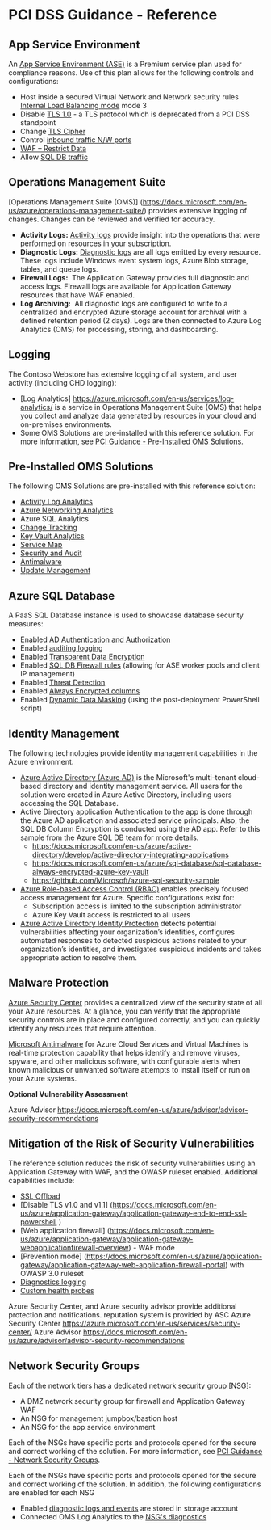 ﻿# PCI DSS Guidance - Reference

## App Service Environment

An [App Service Environment (ASE)](https://docs.microsoft.com/en-us/azure/app-service-web/app-service-app-service-environment-intro) is a Premium service plan used for compliance reasons. Use of this plan allows for the following controls and configurations:
- Host inside a secured Virtual Network and Network security rules [Internal Load Balancing mode](https://docs.microsoft.com/en-us/azure/app-service-web/app-service-environment-with-internal-load-balancer) mode 3
- Disable [TLS 1.0](https://docs.microsoft.com/en-us/azure/app-service-web/app-service-app-service-environment-custom-settings) - a TLS protocol which is deprecated from a PCI DSS standpoint
- Change [TLS Cipher](https://docs.microsoft.com/en-us/azure/app-service-web/app-service-app-service-environment-custom-settings)
- Control [inbound traffic N/W ports](https://docs.microsoft.com/en-us/azure/app-service-web/app-service-app-service-environment-control-inbound-traffic)
- [WAF – Restrict Data](https://docs.microsoft.com/en-us/azure/app-service-web/app-service-app-service-environment-web-application-firewall)
- Allow [SQL DB traffic](https://docs.microsoft.com/en-us/azure/app-service-web/app-service-app-service-environment-network-architecture-overview)


## Operations Management Suite

[Operations Management Suite (OMS)]
(https://docs.microsoft.com/en-us/azure/operations-management-suite/) provides extensive logging of changes. Changes can be reviewed and verified for accuracy. 

- **Activity Logs:**  [Activity logs](https://docs.microsoft.com/en-us/azure/monitoring-and-diagnostics/monitoring-overview-activity-logs) provide insight into the operations that were performed on resources in your subscription.
- **Diagnostic Logs:**  [Diagnostic logs](https://docs.microsoft.com/en-us/azure/monitoring-and-diagnostics/monitoring-overview-of-diagnostic-logs) are all logs emitted by every resource. These logs include Windows event system logs, Azure Blob storage, tables, and queue logs.
- **Firewall Logs:**  The Application Gateway provides full diagnostic and access logs. Firewall logs are available for Application Gateway resources that have WAF enabled.
- **Log Archiving:**  All diagnostic logs are configured to write to a centralized and encrypted Azure storage account for archival with a defined retention period (2 days). Logs are then connected to Azure Log Analytics (OMS) for processing, storing, and dashboarding.


## Logging

The Contoso Webstore has extensive logging of all system, and user activity (including CHD logging):
- [Log Analytics] https://azure.microsoft.com/en-us/services/log-analytics/ is a service in Operations Management Suite (OMS) that helps you collect and analyze data generated by resources in your cloud and on-premises environments.
- Some OMS Solutions are pre-installed with this reference solution. For more information, see [PCI Guidance - Pre-Installed OMS Solutions](#pre-installed-oms-solutions).


## Pre-Installed OMS Solutions

The following OMS Solutions are pre-installed with this reference solution:
- [Activity Log Analytics](https://docs.microsoft.com/en-us/azure/monitoring-and-diagnostics/monitoring-overview-activity-logs)
- [Azure Networking Analytics](https://docs.microsoft.com/en-us/azure/log-analytics/log-analytics-azure-networking-analytics?toc=%2fazure%2foperations-management-suite%2ftoc.json)
- Azure SQL Analytics
- [Change Tracking](https://docs.microsoft.com/en-us/azure/log-analytics/log-analytics-change-tracking?toc=%2fazure%2foperations-management-suite%2ftoc.json)
- [Key Vault Analytics](https://docs.microsoft.com/en-us/azure/log-analytics/log-analytics-azure-key-vault?toc=%2fazure%2foperations-management-suite%2ftoc.json)
- [Service Map](https://docs.microsoft.com/en-us/azure/operations-management-suite/operations-management-suite-service-map)
- [Security and Audit](https://www.microsoft.com/en-us/cloud-platform/security-and-compliance) 
- [Antimalware](https://docs.microsoft.com/en-us/azure/log-analytics/log-analytics-malware?toc=%2fazure%2foperations-management-suite%2ftoc.json)
- [Update Management](https://docs.microsoft.com/en-us/azure/operations-management-suite/oms-solution-update-management)


## Azure SQL Database

A PaaS SQL Database instance is used to showcase database security measures:
- Enabled [AD Authentication and Authorization](https://docs.microsoft.com/en-us/azure/sql-database/sql-database-aad-authentication)
- Enabled [auditing logging](https://docs.microsoft.com/en-us/azure/sql-database/sql-database-auditing-get-started)
- Enabled [Transparent Data Encryption](https://docs.microsoft.com/en-us/sql/relational-databases/security/encryption/transparent-data-encryption-with-azure-sql-database)
- Enabled [SQL DB Firewall rules](https://docs.microsoft.com/en-us/azure/sql-database/sql-database-firewall-configureallowing) (allowing for ASE worker pools and client IP management)
- Enabled [Threat Detection](https://docs.microsoft.com/en-us/azure/sql-database/sql-database-threat-detection-get-started)
- Enabled [Always Encrypted columns](https://docs.microsoft.com/en-us/azure/sql-database/sql-database-always-encrypted-azure-key-vault)
- Enabled [Dynamic Data Masking](https://docs.microsoft.com/en-us/azure/sql-database/sql-database-dynamic-data-masking-get-startedusing) (using the post-deployment PowerShell script)


## Identity Management

The following technologies provide identity management capabilities in the Azure environment.
- [Azure Active Directory (Azure AD)](https://azure.microsoft.com/en-us/services/active-directory/) is the Microsoft's multi-tenant cloud-based directory and identity management service. All users for the solution were created in Azure Active Directory, including users accessing the SQL Database.
- Active Directory application
Authentication to the app is done through the Azure AD application and associated service principals.
Also, the SQL DB Column Encryption is conducted using the AD app. Refer to this sample from the Azure SQL DB team for more details.
    - https://docs.microsoft.com/en-us/azure/active-directory/develop/active-directory-integrating-applications
    - https://docs.microsoft.com/en-us/azure/sql-database/sql-database-always-encrypted-azure-key-vault
    - https://github.com/Microsoft/azure-sql-security-sample
- [Azure Role-based Access Control (RBAC)](https://docs.microsoft.com/en-us/azure/active-directory/role-based-access-control-configure) enables precisely focused access management for Azure. Specific configurations exist for:
    - Subscription access is limited to the subscription administrator
    - Azure Key Vault access is restricted to all users
- [Azure Active Directory Identity Protection](https://docs.microsoft.com/en-us/azure/active-directory/active-directory-identityprotection) detects potential vulnerabilities affecting your organization’s identities, configures automated responses to detected suspicious actions related to your organization’s identities, and investigates suspicious incidents and takes appropriate action to resolve them.

## Malware Protection

[Azure Security Center](https://azure.microsoft.com/en-us/services/security-center/) provides a centralized view of the security state of all your Azure resources. At a glance, you can verify that the appropriate security controls are in place and configured correctly, and you can quickly identify any resources that require attention.  

[Microsoft Antimalware](https://docs.microsoft.com/en-us/azure/security/azure-security-antimalware) 
for Azure Cloud Services and Virtual Machines is real-time protection capability that helps identify and remove viruses, spyware, and other malicious software, with configurable alerts when known malicious or unwanted software attempts to install itself or run on your Azure systems.

**Optional Vulnerability Assessment**

Azure Advisor  https://docs.microsoft.com/en-us/azure/advisor/advisor-security-recommendations


## Mitigation of the Risk of Security Vulnerabilities

The reference solution reduces the risk of security vulnerabilities using an Application Gateway with WAF, and the OWASP ruleset enabled.  Additional capabilities include:
- [SSL Offload](https://docs.microsoft.com/en-us/azure/application-gateway/application-gateway-ssl-portal) 
- [Disable TLS v1.0 and v1.1] (https://docs.microsoft.com/en-us/azure/application-gateway/application-gateway-end-to-end-ssl-powershell )
- [Web application firewall] (https://docs.microsoft.com/en-us/azure/application-gateway/application-gateway-webapplicationfirewall-overview) - WAF mode 
- [Prevention mode] (https://docs.microsoft.com/en-us/azure/application-gateway/application-gateway-web-application-firewall-portal) with OWASP 3.0 ruleset
- [Diagnostics logging](https://docs.microsoft.com/en-us/azure/application-gateway/application-gateway-diagnostics)
- [Custom health probes](https://docs.microsoft.com/en-us/azure/application-gateway/application-gateway-create-gateway-portal)

Azure Security Center, and Azure security advisor provide additional protection and notifications. reputation system is provided by ASC
Azure Security Center https://azure.microsoft.com/en-us/services/security-center/
Azure Advisor  https://docs.microsoft.com/en-us/azure/advisor/advisor-security-recommendations


## Network Security Groups

Each of the network tiers has a dedicated network security group [NSG]:
- A DMZ network security group for firewall and Application Gateway WAF
- An NSG for management jumpbox/bastion host 
- An NSG for the app service environment

Each of the NSGs have specific ports and protocols opened for the secure and correct working of the solution. For more information, see [PCI Guidance - Network Security Groups](reference.md#network-security-groups).

Each of the NSGs have specific ports and protocols opened for the secure and
correct working of the solution. In addition, the following configurations are enabled for each NSG
- Enabled [diagnostic logs and events](https://docs.microsoft.com/en-us/azure/virtual-network/virtual-network-nsg-manage-log) are stored in storage account 
- Connected OMS Log Analytics to the [NSG's diagnostics](https://github.com/krnese/AzureDeploy/blob/master/AzureMgmt/AzureMonitor/nsgWithDiagnostics.json)

